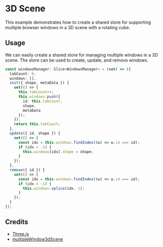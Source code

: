 # 3D Scene

This example demonstrates how to create a shared store for supporting multiple browser windows in a 3D scene with a rotating cube.

## Usage

We can easily create a shared store for managing multiple windows in a 3D scene. The store can be used to create, update, and remove windows.

```ts
const windowsManager: Slice<WindowsManager> = (set) => ({
  tabCount: 0,
  windows: [],
  init({ shape, metaData }) {
    set(() => {
      this.tabCount++;
      this.windows.push({
        id: this.tabCount,
        shape,
        metaData
      });
    });
    return this.tabCount;
  },
  update({ id, shape }) {
    set(() => {
      const idx = this.windows.findIndex((w) => w.id === id);
      if (idx > -1) {
        this.windows[idx].shape = shape;
      }
    });
  },
  remove({ id }) {
    set(() => {
      const idx = this.windows.findIndex((w) => w.id === id);
      if (idx > -1) {
        this.windows.splice(idx, 1);
      }
    });
  }
});
```

## Credits

- [Three.js](https://threejs.org/)
- [multipleWindow3dScene](https://github.com/bgstaal/multipleWindow3dScene)
